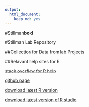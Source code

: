 ```yaml
---
output: 
  html_document: 
    keep_md: yes
---
```

#Stillman**bold**

#Stillman Lab Repository

##Collection for Data from lab Projects

##Relavant help sites for R

[stack overflow for R help](https://stackoverflow.com/)

[github page](https://github.com/)

[download latest R version](https://cran.r-project.org/bin/windows/base/)

[download latest version of R studio](https://www.rstudio.com/products/rstudio/download/)
